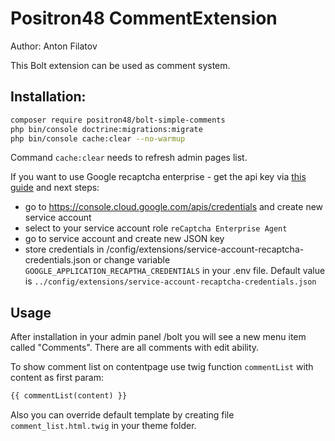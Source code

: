 # Positron48 CommentExtension

Author: Anton Filatov

This Bolt extension can be used as comment system.

## Installation:

```bash
composer require positron48/bolt-simple-comments
php bin/console doctrine:migrations:migrate
php bin/console cache:clear --no-warmup
```

Command `cache:clear` needs to refresh admin pages list.

If you want to use Google recaptcha enterprise - get the api key via [this guide](https://cloud.google.com/recaptcha-enterprise/docs/set-up-non-google-cloud-environments-api-keys?hl=en_US) and next steps:

* go to https://console.cloud.google.com/apis/credentials and create new service account
* select to your service account role `reCaptcha Enterprise Agent`
* go to service account and create new JSON key
* store credentials in /config/extensions/service-account-recaptcha-credentials.json 
  or change variable `GOOGLE_APPLICATION_RECAPTHA_CREDENTIALS` in your .env file. 
  Default value is `../config/extensions/service-account-recaptcha-credentials.json`



## Usage

After installation in your admin panel /bolt you will see a new menu item called "Comments". 
There are all comments with edit ability.


To show comment list on contentpage use twig function `commentList` with content as first param:

```html
{{ commentList(content) }}
```

Also you can override default template by creating file `comment_list.html.twig` in your theme folder.
